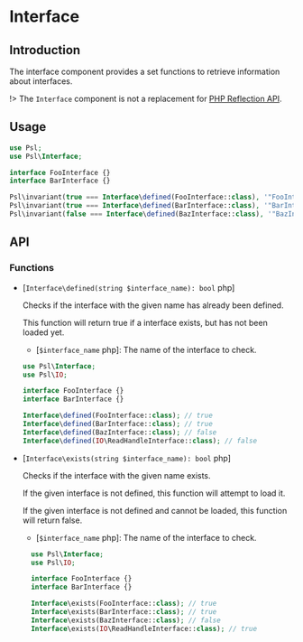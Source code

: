 # Interface

## Introduction

The interface component provides a set functions to retrieve information about interfaces.

!> The `Interface` component is not a replacement for [PHP Reflection API](https://php.net/manual/en/book.reflection.php).

## Usage

```php
use Psl;
use Psl\Interface;

interface FooInterface {}
interface BarInterface {}

Psl\invariant(true === Interface\defined(FooInterface::class), '"FooInterface" should be defined.');
Psl\invariant(true === Interface\defined(BarInterface::class), '"BarInterface" should be defined.');
Psl\invariant(false === Interface\defined(BazInterface::class), '"BazInterface" should not be defined.');
```

## API

### Functions

<div class="api-functions">

* [`Interface\defined(string $interface_name): bool` php]
  
  Checks if the interface with the given name has already been defined.

  This function will return true if a interface exists, but has not been loaded yet.

  * [`$interface_name` php]: The name of the interface to check.

  ```php
  use Psl\Interface;
  use Psl\IO;

  interface FooInterface {}
  interface BarInterface {}

  Interface\defined(FooInterface::class); // true
  Interface\defined(BarInterface::class); // true
  Interface\defined(BazInterface::class); // false
  Interface\defined(IO\ReadHandleInterface::class); // false
  ```

* [`Interface\exists(string $interface_name): bool` php]

  Checks if the interface with the given name exists.

  If the given interface is not defined, this function will attempt to load it.

  If the given interface is not defined and cannot be loaded, this function will return false.

  * [`$interface_name` php]: The name of the interface to check.

  ```php
    use Psl\Interface;
    use Psl\IO;

    interface FooInterface {}
    interface BarInterface {}

    Interface\exists(FooInterface::class); // true
    Interface\exists(BarInterface::class); // true
    Interface\exists(BazInterface::class); // false
    Interface\exists(IO\ReadHandleInterface::class); // true
    ```

</div>